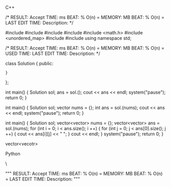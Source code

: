 <!--
 * @Description: 
 * @Version: 1.0
 * @Autor: Vicro
 * @Date: 2020-11-30 21:56:56
 * @LastEditTime: 2021-03-02 21:10:11
 * @FilePath: \Leetcode\readme.md
-->


C++

/*
RESULT: Accept
TIME:   ms    BEAT: %    O(n) = 
MEMORY: MB    BEAT: %    O(n) = 
LAST EDIT TIME: 
Description: 
*/







#include <iostream>
#include <string>
#include <vector>
#include <algorithm>
#include <math.h>
#include <unordered_map>
#include <set>
#include <queue>
using namespace std;


/*
RESULT: Accept
TIME:   ms    BEAT: %    O(n) = 
MEMORY: MB    BEAT: %    O(n) = 
USED TIME: 
LAST EDIT TIME: 
Description: 
*/

class Solution {
public:

    }
};


int main() {
    Solution sol;
    ans = sol.();
    cout << ans << endl;
    system("pause");
    return 0;
}



int main() {
    Solution sol;
    vector<int> nums = {};
    int ans = sol.(nums);
    cout << ans << endl; 
    system("pause");
    return 0;
}


int main() {
    Solution sol;
    vector<vector<int>> nums = {};
    vector<vector<int>> ans = sol.(nums);
    for (int i = 0; i < ans.size(); i ++) {
        for (int j = 0; j < ans[0].size(); j ++) {
            cout << ans[i][j] << " ";
        }
        cout << endl;
    }
    system("pause");
    return 0;
}


vector<vecotr<int>>


Python


\


"""
RESULT: Accept
TIME:   ms    BEAT: %    O(n) = 
MEMORY: MB    BEAT: %    O(n) = 
LAST EDIT TIME: 
Description: 
"""



